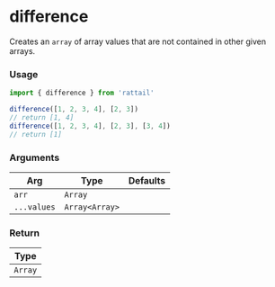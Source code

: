 # difference

Creates an `array` of array values ​​that are not contained in other given arrays.

### Usage

```ts
import { difference } from 'rattail'

difference([1, 2, 3, 4], [2, 3])
// return [1, 4]
difference([1, 2, 3, 4], [2, 3], [3, 4])
// return [1]
```

### Arguments

| Arg         | Type           | Defaults |
| ----------- | -------------- | -------- |
| `arr`       | `Array`        |          |
| `...values` | `Array<Array>` |          |

### Return

| Type    |
| ------- |
| `Array` |
